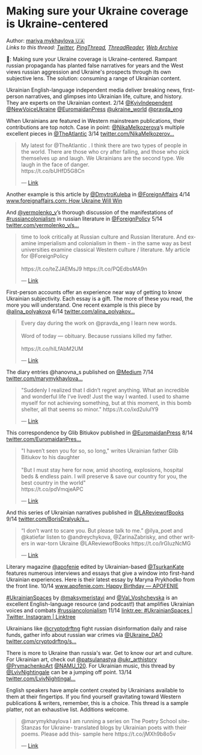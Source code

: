 # Making sure your Ukraine coverage is Ukraine-centered

Author: [mariya mykhaylova 🇺🇦](https://twitter.com/marymykhaylova)  
*Links to this thread: [Twitter](https://twitter.com/marymykhaylova/status/1545054338334134272), [PingThread](https://pingthread.com/thread/1545054338334134272), [ThreadReader](https://threadreaderapp.com/thread/1545054338334134272.html), [Web Archive](https://web.archive.org/web/*/https://twitter.com/marymykhaylova/status/1545054338334134272)*

🧵: Making sure your Ukraine coverage is Ukraine-centered. Rampant russian propaganda has planted false narratives for years and the West views russian aggression and Ukraine's prospects through its own subjective lens. The solution: consuming a range of Ukrainian content.

Ukrainian English-language independent media deliver breaking news, first-person narratives, and glimpses into Ukrainian life, culture, and history. They are experts on the Ukrainian context. 2/14
[@KyivIndependent](https://twitter.com/KyivIndependent)
[@NewVoiceUkraine](https://twitter.com/NewVoiceUkraine)
[@EuromaidanPress](https://twitter.com/EuromaidanPress) 
[@ukraine_world](https://twitter.com/ukraine_world) 
[@pravda_eng](https://twitter.com/pravda_eng)

When Ukrainians are featured in Western mainstream publications, their contributions are top notch. Case in point: [@NikaMelkozerova](https://twitter.com/NikaMelkozerova)’s multiple excellent pieces in [@TheAtlantic](https://twitter.com/TheAtlantic) 3/14
[twitter.com/NikaMelkozerov…](https://twitter.com/NikaMelkozerova/status/1525365158129942528?s=20&t=yR1rfsgveXXVjqfu0ouPIA)

<blockquote class="twitter-tweet">
    <p lang="en" dir="ltr">
    My latest for @TheAtlantic . I think there are two types of people in the world. There are those who cry after falling, and those who pick themselves up and laugh. We Ukrainians are the second type. We laugh in the face of danger.<br />
    https://t.co/bUHfD5G8Cn<br />
    </p>
    &mdash; <a href="https://twitter.com/NikaMelkozerova/status/1525365158129942528">Link</a>
</blockquote>

Another example is this article by [@DmytroKuleba](https://twitter.com/DmytroKuleba) in [@ForeignAffairs](https://twitter.com/ForeignAffairs) 4/14
[www.foreignaffairs.com: How Ukraine Will Win](https://www.foreignaffairs.com/articles/ukraine/2022-06-17/how-ukraine-will-win)

And [@yermolenko_v](https://twitter.com/yermolenko_v)’s thorough discussion of the manifestations of [#russiancolonialism](https://twitter.com/hashtag/russiancolonialism) in russian literature in [@ForeignPolicy](https://twitter.com/ForeignPolicy) 5/14
[twitter.com/yermolenko_v/s…](https://twitter.com/yermolenko_v/status/1541069627802927111?s=20&t=yR1rfsgveXXVjqfu0ouPIA)

<blockquote class="twitter-tweet">
    <p lang="en" dir="ltr">
    time to look critically at Russian culture and Russian literature. And examine imperialism and colonialism in them - in the same way as best universities examine classical Western culture / literature. My article for @ForeignPolicy <br />
     <br />
    https://t.co/teZJAEMsJ9 https://t.co/PQEdbsMA9n<br />
    </p>
    &mdash; <a href="https://twitter.com/yermolenko_v/status/1541069627802927111">Link</a>
</blockquote>

First-person accounts offer an experience near way of getting to know Ukrainian subjectivity. Each essay is a gift. The more of these you read, the more you will understand. One recent example is this piece by [@alina_polyakova](https://twitter.com/alina_polyakova) 6/14
[twitter.com/alina_polyakov…](https://twitter.com/alina_polyakova/status/1542923453510066176?s=20&t=3OsUizYBeuaHIzVrRtfGtw)

<blockquote class="twitter-tweet">
    <p lang="en" dir="ltr">
    Every day during the work on @pravda_eng I learn new words. <br />
    <br />
    Word of today — obituary. Because russians killed my father. <br />
    <br />
    https://t.co/hILfAbM2UM<br />
    </p>
    &mdash; <a href="https://twitter.com/alina_polyakova/status/1542923453510066176">Link</a>
</blockquote>

The diary entries @hanovna_s published on [@Medium](https://twitter.com/Medium) 7/14 [twitter.com/marymykhaylova…](https://twitter.com/marymykhaylova/status/1542326137707147264?s=20&t=t7a1Pv12Thv96k7gayIGyw)

<blockquote class="twitter-tweet">
    <p lang="en" dir="ltr">
    &#34;Suddenly I realized that I didn’t regret anything. What an incredible and wonderful life I’ve lived! Just the way I wanted. I used to shame myself for not achieving something, but at this moment, in this bomb shelter, all that seems so minor.&#34; https://t.co/ixd2uIulY9<br />
    </p>
    &mdash; <a href="https://twitter.com/marymykhaylova/status/1542326137707147264">Link</a>
</blockquote>

This correspondence by Glib Bitiukov published in [@EuromaidanPress](https://twitter.com/EuromaidanPress)  8/14
[twitter.com/EuromaidanPres…](https://twitter.com/EuromaidanPress/status/1543731826585489409?s=20&t=3OsUizYBeuaHIzVrRtfGtw)

<blockquote class="twitter-tweet">
    <p lang="en" dir="ltr">
    &#34;I haven’t seen you for so, so long,&#34; writes Ukrainian father Glib Bitiukov to his daughter<br />
    <br />
    &#34;But I must stay here for now, amid shooting, explosions, hospital beds &amp; endless pain. I will preserve &amp; save our country for you, the best country in the world&#34;<br />
    https://t.co/pdVmqjeAPC<br />
    </p>
    &mdash; <a href="https://twitter.com/EuromaidanPress/status/1543731826585489409">Link</a>
</blockquote>

And this series of Ukrainian narratives published in [@LAReviewofBooks](https://twitter.com/LAReviewofBooks) 9/14
[twitter.com/BorisDralyuk/s…](https://twitter.com/BorisDralyuk/status/1541776583589072897?s=20&t=yR1rfsgveXXVjqfu0ouPIA)

<blockquote class="twitter-tweet">
    <p lang="en" dir="ltr">
    “I don’t want to scare you. But please talk to me.” @ilya_poet and @katiefar listen to @andreychykova, @ZarinaZabrisky, and other writers in war-torn Ukraine @LAReviewofBooks https://t.co/lrGIuzNcMG<br />
    </p>
    &mdash; <a href="https://twitter.com/BorisDralyuk/status/1541776583589072897">Link</a>
</blockquote>

Literary magazine [@apofenie](https://twitter.com/apofenie) edited by Ukrainian-based [@TsurkanKate](https://twitter.com/TsurkanKate) features numerous interviews and essays that give a window into first-hand Ukrainian experiences. Here is their latest essay by Maryna Prykhodko from the front line. 10/14 [www.apofenie.com: Happy Birthday — APOFENIE](https://www.apofenie.com/letters-and-essays/2022/7/6/happy-birthday)

[#UkrainianSpaces](https://twitter.com/hashtag/UkrainianSpaces) by [@maksymeristavi](https://twitter.com/maksymeristavi) and [@Val_Voshchevska](https://twitter.com/Val_Voshchevska) is an excellent English-language resource (and podcast!) that amplifies Ukrainian voices and combats [#russiancolonialism](https://twitter.com/hashtag/russiancolonialism) 11/14 [linktr.ee: #UkrainianSpaces | Twitter, Instagram | Linktree](https://linktr.ee/ukrainianspaces)

Ukrainians like [@cryptodrftng](https://twitter.com/cryptodrftng) fight russian disinformation daily and raise funds, gather info about russian war crimes via [@Ukraine_DAO](https://twitter.com/Ukraine_DAO) [twitter.com/cryptodrftng/s…](https://twitter.com/cryptodrftng/status/1544960474386685952?s=20&t=WpkOIU3W08-a6nmVnyp5Ng)


There is more to Ukraine than russia's war. Get to know our art and culture. For Ukrainian art, check out [@patsulanastya](https://twitter.com/patsulanastya) [@ukr_arthistory](https://twitter.com/ukr_arthistory) [@PrymachenkoArt](https://twitter.com/PrymachenkoArt) [@NAMU_120](https://twitter.com/NAMU_120). For Ukrainian music, this thread by [@LvivNightingale](https://twitter.com/LvivNightingale) can be a jumping off point. 13/14
[twitter.com/LvivNightingal…](https://twitter.com/LvivNightingale/status/1541208802694930434?s=20&t=yR1rfsgveXXVjqfu0ouPIA)

English speakers have ample content created by Ukrainians available to them at their fingertips. If you find yourself gravitating toward Western publications & writers, remember, this is a choice. This thread is a sample platter, not an exhaustive list. Additions welcome.

<blockquote class="twitter-tweet">
    <p lang="en" dir="ltr">
    @marymykhaylova I am running a series on The Poetry School site- Stanzas for Ukraine- translated blogs by Ukrainian poets with their poems. Please add this- sample here https://t.co/jMXh9b8o5v<br />
    </p>
    &mdash; <a href="https://twitter.com/komarnyckyj/status/1545224388324298753">Link</a>
</blockquote>
